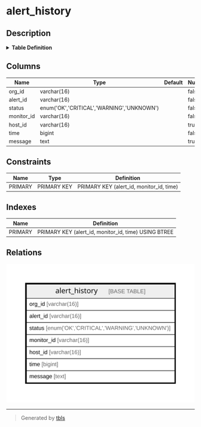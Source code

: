 # alert_history

## Description

<details>
<summary><strong>Table Definition</strong></summary>

```sql
CREATE TABLE `alert_history` (
  `org_id` varchar(16) NOT NULL,
  `alert_id` varchar(16) NOT NULL,
  `status` enum('OK','CRITICAL','WARNING','UNKNOWN') NOT NULL,
  `monitor_id` varchar(16) NOT NULL,
  `host_id` varchar(16) DEFAULT NULL,
  `time` bigint NOT NULL,
  `message` text,
  PRIMARY KEY (`alert_id`,`monitor_id`,`time` DESC)
) ENGINE=InnoDB DEFAULT CHARSET=utf8mb4 COLLATE=utf8mb4_0900_ai_ci
```

</details>

## Columns

| Name | Type | Default | Nullable | Children | Parents | Comment |
| ---- | ---- | ------- | -------- | -------- | ------- | ------- |
| org_id | varchar(16) |  | false |  |  |  |
| alert_id | varchar(16) |  | false |  |  |  |
| status | enum('OK','CRITICAL','WARNING','UNKNOWN') |  | false |  |  |  |
| monitor_id | varchar(16) |  | false |  |  |  |
| host_id | varchar(16) |  | true |  |  |  |
| time | bigint |  | false |  |  |  |
| message | text |  | true |  |  |  |

## Constraints

| Name | Type | Definition |
| ---- | ---- | ---------- |
| PRIMARY | PRIMARY KEY | PRIMARY KEY (alert_id, monitor_id, time) |

## Indexes

| Name | Definition |
| ---- | ---------- |
| PRIMARY | PRIMARY KEY (alert_id, monitor_id, time) USING BTREE |

## Relations

![er](alert_history.svg)

---

> Generated by [tbls](https://github.com/k1LoW/tbls)
